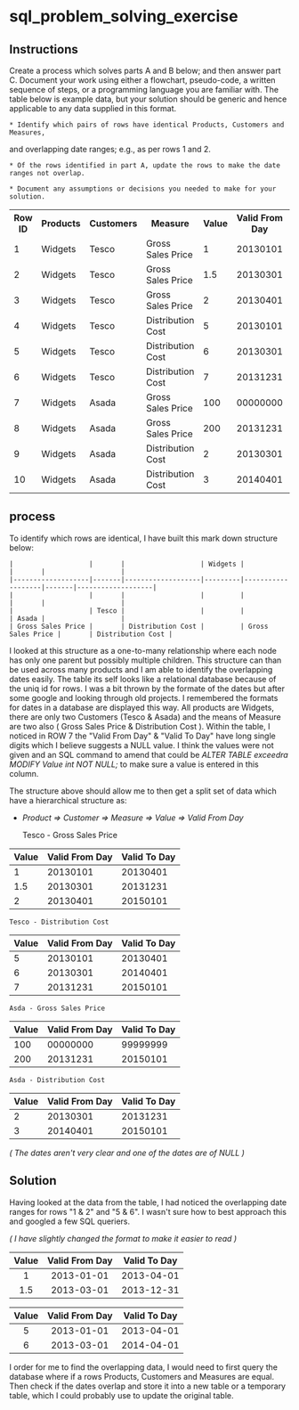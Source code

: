 # sql_problem_solving_exercise


## Instructions
Create a process which solves parts A and B below; and then answer part C. Document your work using either a flowchart, pseudo-code, a written sequence of steps, or a programming language you are familiar with. The table below is example data, but your solution should be generic and hence applicable to any data supplied in this format.

	* Identify which pairs of rows have identical Products, Customers and Measures,
  and overlapping date ranges; e.g., as per rows 1 and 2.

	* Of the rows identified in part A, update the rows to make the date ranges not overlap.

	* Document any assumptions or decisions you needed to make for your solution.


  <table class="tg">
  <tr>
    <th >Row ID</th>
    <th >Products</th>
    <th >Customers</th>
    <th >Measure</th>
    <th >Value</th>
    <th >Valid From Day</th>
    <th >Valid To Day</th>
  </tr>
  <tr>
    <td >1</td>
    <td >Widgets</td>
    <td >Tesco</td>
    <td >Gross Sales Price</td>
    <td >1</td>
    <td >20130101</td>
    <td >20130401</td>
  </tr>
  <tr>
    <td >2</td>
    <td >Widgets</td>
    <td >Tesco</td>
    <td >Gross Sales Price</td>
    <td >1.5</td>
    <td >20130301</td>
    <td >20131231</td>
  </tr>
  <tr>
    <td >3</td>
    <td >Widgets</td>
    <td >Tesco</td>
    <td >Gross Sales Price</td>
    <td >2</td>
    <td >20130401</td>
    <td >20150101</td>
  </tr>
  <tr>
    <td >4</td>
    <td >Widgets</td>
    <td >Tesco</td>
    <td >Distribution Cost</td>
    <td >5</td>
    <td >20130101</td>
    <td >20130401</td>
  </tr>
  <tr>
    <td >5</td>
    <td >Widgets</td>
    <td >Tesco</td>
    <td >Distribution Cost</td>
    <td >6</td>
    <td >20130301</td>
    <td >20140401</td>
  </tr>
  <tr>
    <td >6</td>
    <td >Widgets</td>
    <td >Tesco</td>
    <td >Distribution Cost</td>
    <td >7</td>
    <td >20131231</td>
    <td >20150101</td>
  </tr>
  <tr>
    <td >7</td>
    <td >Widgets</td>
    <td >Asada</td>
    <td >Gross Sales Price</td>
    <td >100</td>
    <td >00000000</td>
    <td >99999999</td>
  </tr>
  <tr>
    <td >8</td>
    <td >Widgets</td>
    <td >Asada</td>
    <td >Gross Sales Price</td>
    <td >200</td>
    <td >20131231</td>
    <td >20150101</td>
  </tr>
  <tr>
    <td >9</td>
    <td >Widgets</td>
    <td >Asada</td>
    <td >Distribution Cost</td>
    <td >2</td>
    <td >20130301</td>
    <td >20131231</td>
  </tr>
  <tr>
    <td >10</td>
    <td >Widgets</td>
    <td >Asada</td>
    <td >Distribution Cost</td>
    <td >3</td>
    <td >20140401</td>
    <td >20150101</td>
  </tr>
</table>


## process

To identify which rows are identical, I have built this mark down structure below:


    |                   |       |                   | Widgets |                   |       |                   |
    |-------------------|-------|-------------------|---------|-------------------|-------|-------------------|
    |                   |       |                   |         |                   |       |                   |
    |                   | Tesco |                   |         |                   | Asada |                   |
    | Gross Sales Price |       | Distribution Cost |         | Gross Sales Price |       | Distribution Cost |

I looked at this structure as a one-to-many relationship where each node has only one parent but possibly multiple children.
This structure can than be used across many products and I am able to identify the overlapping dates easily.
The table its self looks like a relational database because of the uniq id for rows.
I was a bit thrown by the formate of the dates but after some google and looking through old projects.
I remembered the formats for dates in a database are displayed this way.
All products are Widgets, there are only two Customers (Tesco & Asada) and the means of Measure are two also ( Gross Sales Price & Distribution Cost ).
Within the table, I noticed in ROW 7 the "Valid From Day" & "Valid To Day" have long single digits which I believe suggests a NULL value.
I think the values were not given and an SQL command to amend that could be *ALTER TABLE exceedra
MODIFY Value int NOT NULL;* to make sure a value is entered in this column.

The structure above should allow me to then get a split set of data which have a hierarchical structure as:

  * *Product => Customer => Measure => Value => Valid From Day*


    Tesco - Gross Sales Price

  | Value | Valid From Day | Valid To Day |
  |-------|----------------|--------------|
  | 1     | 20130101       | 20130401     |
  | 1.5   | 20130301       | 20131231     |
  | 2     | 20130401       | 20150101     |

    Tesco - Distribution Cost

  | Value | Valid From Day | Valid To Day |
  |-------|----------------|--------------|
  | 5     | 20130101       | 20130401     |
  | 6     | 20130301       | 20140401     |
  | 7     | 20131231       | 20150101     |

    Asda - Gross Sales Price

  | Value | Valid From Day | Valid To Day |
  |-------|----------------|--------------|
  | 100   | 00000000       | 99999999     |
  | 200   | 20131231       | 20150101     |

    Asda - Distribution Cost

  | Value | Valid From Day | Valid To Day |
  |-------|----------------|--------------|
  | 2     | 20130301       | 20131231     |
  | 3     | 20140401       | 20150101     |


*( The dates aren't very clear and one of the dates are of NULL )*


## Solution

Having looked at the data from the table, I had noticed the overlapping date ranges for rows "1 & 2" and "5 & 6".
I wasn't sure how to best approach this and googled a few SQL queriers.

*( I have slightly changed the format to make it easier to read )*


| Value | Valid From Day | Valid To Day |
| :---: | :------------: | :----------: |
| 1     | 2013-01-01     | 2013-04-01   |
| 1.5   | 2013-03-01     | 2013-12-31   |

| Value | Valid From Day | Valid To Day |
| :---: | :------------: | :----------: |
| 5     | 2013-01-01     | 2013-04-01   |
| 6     | 2013-03-01     | 2014-04-01   |

I order for me to find the overlapping data, I would need to first query the database where if a rows Products, Customers and Measures are equal.
Then check if the dates overlap and store it into a new table or a temporary table, which I could probably use to update the original table.
